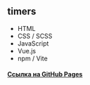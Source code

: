 ## timers

* HTML 
* CSS / SCSS 
* JavaScript 
* Vue.js
* npm / Vite


#### [Ссылка на GitHub Pages](https://andreyluka.github.io/timers/dist/)